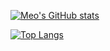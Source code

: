 [![Meo's GitHub stats](https://github-readme-stats.vercel.app/api?username=miaobuao&show_icons=true&theme=chartreuse-dark&layout=compact)](https://miaobuao.github.io/)

[![Top Langs](https://github-readme-stats.vercel.app/api/top-langs/?username=miaobuao&hide=&theme=chartreuse-dark&layout=compact)](https://miaobuao.github.io/)
